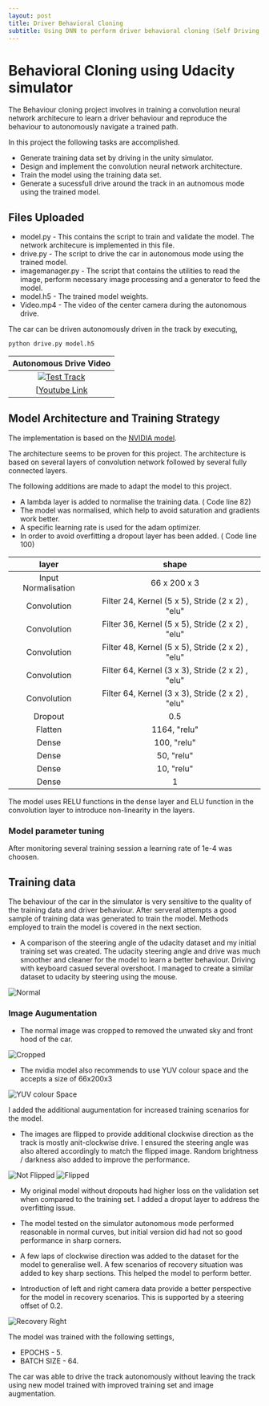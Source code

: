 ```yaml
---
layout: post
title: Driver Behavioral Cloning
subtitle: Using DNN to perform driver behavioral cloning (Self Driving Car)
---
```


# Behavioral Cloning using Udacity simulator

[//]: # (Image References)

[image1]: ./images/noflip.png "noflip"
[image2]: ./images/clr.png "YUV image"
[image3]: ./images/crop.png "Crop Image"
[image4]: ./images/flip.png "flip Image"
[image5]: ./images/normal.png "normal Image"
[image6]: ./images/resized.png "resized Image"
[image7]: ./images/recovery.gif "recovery Image"

The Behaviour cloning project involves in training a convolution neural network architecure to learn a driver behaviour and reproduce the behaviour to autonomously navigate a trained path.

In this project the following tasks are accomplished.

- Generate training data set by driving in the unity simulator.
- Design and implement the convolution neural network architecture.
- Train the model using the training data set.
- Generate a sucessfull drive around the track in an autnomous mode using the trained model.

## Files Uploaded

- model.py - This contains the script to train and validate the model. The network architecure is implemented in this file.
- drive.py - The script to drive the car in autonomous mode using the trained model.
- imagemanager.py - The script that contains the utilities to read the image, perform necessary image processing and a generator to feed the model.
- model.h5 - The trained model weights.
- Video.mp4 - The video of the center camera during the autonomous drive.


The car can be driven autonomously driven in the track by executing,

```python
python drive.py model.h5
```

|										Autonomous Drive Video					       |
|:------------------------------------------------------------------------------------:|
|[![Test Track](./images/Track.png)](https://www.youtube.com/watch?v=uAmqHHTDNF8&t=28s)|
|[[Youtube Link](https://www.youtube.com/watch?v=uAmqHHTDNF8&t=28s)|


## Model Architecture and Training Strategy

The implementation is based on the [NVIDIA model](https://devblogs.nvidia.com/parallelforall/deep-learning-self-driving-cars/). 

The architecture seems to be proven for this project. The architecture is based on several layers of convolution network followed by several fully connected layers.

The following additions are made to adapt the model to this project.
- A lambda layer is added to normalise the training data. ( Code line 82)
- The model was normalised, which help to avoid saturation and gradients work better.
- A specific learning rate is used for the adam optimizer.
- In order to avoid overfitting a dropout layer has been added. ( Code line 100)

|layer				 | shape  				 |
|:------------------:|:---------------------:|
|Input Normalisation | 66 x 200 x 3			 |
|Convolution 		 | Filter 24, Kernel (5 x 5), Stride (2 x 2) , "elu"|
|Convolution 		 | Filter 36, Kernel (5 x 5), Stride (2 x 2) , "elu"|
|Convolution 		 | Filter 48, Kernel (5 x 5), Stride (2 x 2) , "elu"|
|Convolution 		 | Filter 64, Kernel (3 x 3), Stride (2 x 2) , "elu"|
|Convolution 		 | Filter 64, Kernel (3 x 3), Stride (2 x 2) , "elu"|
|Dropout 		 	 | 0.5					 |	
|Flatten 		 	 | 1164, "relu"			 | 
|Dense  		 	 | 100, "relu"			 | 
|Dense  		 	 | 50, "relu"			 |
|Dense  		 	 | 10, "relu"			 |
|Dense  		 	 | 1 			 		 |


The model uses RELU functions in the dense layer and ELU function in the convolution layer to introduce non-linearity in the layers. 

### Model parameter tuning

After monitoring several training session a learning rate of 1e-4 was choosen.

## Training data

The behaviour of the car in the simulator is very sensitive to the quality of the training data and driver behaviour. After serveral attempts a good sample of training data was generated to train the model. Methods employed to train the model is covered in the next section.

- A comparison of the steering angle of the udacity dataset and my initial training set was created. The udacity steering angle and drive was much smoother and cleaner for the model to learn a better behaviour. Driving with keyboard casued several overshoot. I managed to create a similar dataset to udacity by steering using the mouse.

![Normal][image5]

### Image Augumentation

- The normal image was cropped to removed the unwated sky and front hood of the car.

![Cropped][image3]

- The nvidia model also recommends to use YUV colour space and the accepts a size of 66x200x3

![YUV colour Space][image2]

I added the additional augumentation for increased training scenarios for the model.

- The images are flipped to provide additional clockwise direction as the track is mostly anit-clockwise drive. I ensured the steering angle was also altered accordingly to match the flipped image. Random brightness / darkness also added to improve the performance.

![Not Flipped][image1] ![Flipped][image4]

- My original model without dropouts had higher loss on the validation set when compared to the training set. I added a droput layer to address the overfitting issue.

- The model tested on the simulator autonomous mode performed reasonable in normal curves, but initial version did had not so good performance in sharp corners.

- A few laps of clockwise direction was added to the dataset for the model to generalise well. A few scenarios of recovery situation was added to key sharp sections. This helped the model to perform better.

- Introduction of left and right camera data provide a better perspective for the model in recovery scenarios. This is supported by a steering offset of 0.2.

![Recovery Right](https://github.com/srikanth-narayanan/Udacity-Self-Driving-Car/blob/master/Term-1/CarND-Behavioral-Cloning-P3/images/recovery.gif)

The model was trained with the following settings,
- EPOCHS - 5.
- BATCH SIZE - 64.

The car was able to drive the track autonomously without leaving the track using new model trained with improved training set and image augmentation.

